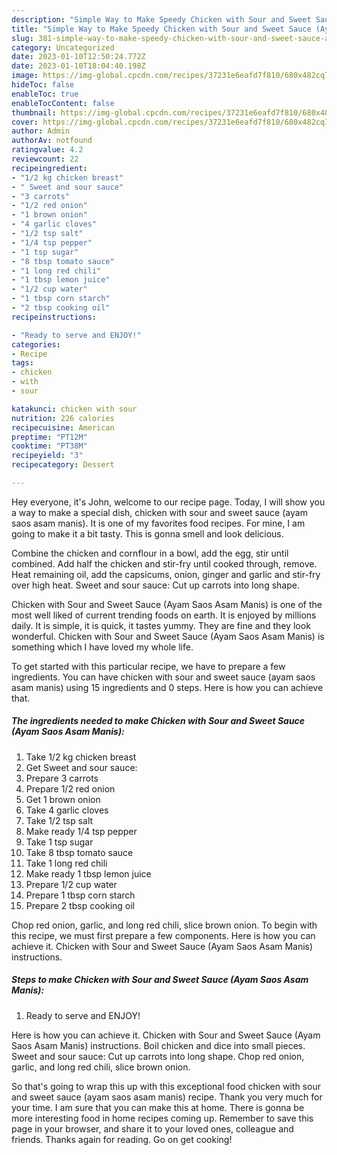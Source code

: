 ```yaml
---
description: "Simple Way to Make Speedy Chicken with Sour and Sweet Sauce (Ayam Saos Asam Manis)"
title: "Simple Way to Make Speedy Chicken with Sour and Sweet Sauce (Ayam Saos Asam Manis)"
slug: 381-simple-way-to-make-speedy-chicken-with-sour-and-sweet-sauce-ayam-saos-asam-manis
category: Uncategorized
date: 2023-01-10T12:50:24.772Z
date: 2023-01-10T18:04:40.198Z
image: https://img-global.cpcdn.com/recipes/37231e6eafd7f810/680x482cq70/chicken-with-sour-and-sweet-sauce-ayam-saos-asam-manis-recipe-main-photo.jpg
hideToc: false
enableToc: true
enableTocContent: false
thumbnail: https://img-global.cpcdn.com/recipes/37231e6eafd7f810/680x482cq70/chicken-with-sour-and-sweet-sauce-ayam-saos-asam-manis-recipe-main-photo.jpg
cover: https://img-global.cpcdn.com/recipes/37231e6eafd7f810/680x482cq70/chicken-with-sour-and-sweet-sauce-ayam-saos-asam-manis-recipe-main-photo.jpg
author: Admin
authorAv: notfound
ratingvalue: 4.2
reviewcount: 22
recipeingredient:
- "1/2 kg chicken breast"
- " Sweet and sour sauce"
- "3 carrots"
- "1/2 red onion"
- "1 brown onion"
- "4 garlic cloves"
- "1/2 tsp salt"
- "1/4 tsp pepper"
- "1 tsp sugar"
- "8 tbsp tomato sauce"
- "1 long red chili"
- "1 tbsp lemon juice"
- "1/2 cup water"
- "1 tbsp corn starch"
- "2 tbsp cooking oil"
recipeinstructions:

- "Ready to serve and ENJOY!"
categories:
- Recipe
tags:
- chicken
- with
- sour

katakunci: chicken with sour 
nutrition: 226 calories
recipecuisine: American
preptime: "PT12M"
cooktime: "PT38M"
recipeyield: "3"
recipecategory: Dessert

---
```



Hey everyone, it's John, welcome to our recipe page. Today, I will show you a way to make a special dish, chicken with sour and sweet sauce (ayam saos asam manis). It is one of my favorites food recipes. For mine, I am going to make it a bit tasty. This is gonna smell and look delicious.

Combine the chicken and cornflour in a bowl, add the egg, stir until combined. Add half the chicken and stir-fry until cooked through, remove. Heat remaining oil, add the capsicums, onion, ginger and garlic and stir-fry over high heat. Sweet and sour sauce: Cut up carrots into long shape.

Chicken with Sour and Sweet Sauce (Ayam Saos Asam Manis) is one of the most well liked of current trending foods on earth. It is enjoyed by millions daily. It is simple, it is quick, it tastes yummy. They are fine and they look wonderful. Chicken with Sour and Sweet Sauce (Ayam Saos Asam Manis) is something which I have loved my whole life.


To get started with this particular recipe, we have to prepare a few ingredients. You can have chicken with sour and sweet sauce (ayam saos asam manis) using 15 ingredients and 0 steps. Here is how you can achieve that.

<!--inarticleads1-->

##### The ingredients needed to make Chicken with Sour and Sweet Sauce (Ayam Saos Asam Manis):

1. Take 1/2 kg chicken breast
1. Get  Sweet and sour sauce:
1. Prepare 3 carrots
1. Prepare 1/2 red onion
1. Get 1 brown onion
1. Take 4 garlic cloves
1. Take 1/2 tsp salt
1. Make ready 1/4 tsp pepper
1. Take 1 tsp sugar
1. Take 8 tbsp tomato sauce
1. Take 1 long red chili
1. Make ready 1 tbsp lemon juice
1. Prepare 1/2 cup water
1. Prepare 1 tbsp corn starch
1. Prepare 2 tbsp cooking oil


Chop red onion, garlic, and long red chili, slice brown onion. To begin with this recipe, we must first prepare a few components. Here is how you can achieve it. Chicken with Sour and Sweet Sauce (Ayam Saos Asam Manis) instructions. 

<!--inarticleads2-->

##### Steps to make Chicken with Sour and Sweet Sauce (Ayam Saos Asam Manis):


1. Ready to serve and ENJOY!

Here is how you can achieve it. Chicken with Sour and Sweet Sauce (Ayam Saos Asam Manis) instructions. Boil chicken and dice into small pieces. Sweet and sour sauce: Cut up carrots into long shape. Chop red onion, garlic, and long red chili, slice brown onion. 

So that's going to wrap this up with this exceptional food chicken with sour and sweet sauce (ayam saos asam manis) recipe. Thank you very much for your time. I am sure that you can make this at home. There is gonna be more interesting food in home recipes coming up. Remember to save this page in your browser, and share it to your loved ones, colleague and friends. Thanks again for reading. Go on get cooking!
